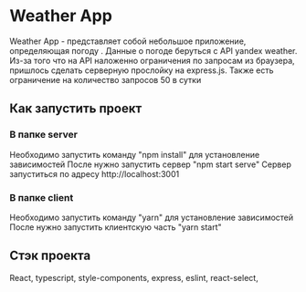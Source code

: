 # Weather App

Weather App - представляет собой небольшое приложение, определяющая погоду . Данные о погоде беруться с  API yandex weather. Из-за того что на API наложенно ограничения по запросам из браузера, пришлось сделать серверную прослойку на express.js. Также есть ограничение на количество запросов 50 в сутки

## Как запустить проект

### В папке server
Необходимо запустить команду "npm install" для установление зависимостей
После нужно запустить сервер "npm start serve"
Сервер запуститься по адресу http://localhost:3001

### В папке client
Необходимо запустить команду "yarn" для установление зависимостей
После нужно запустить клиентскую часть "yarn start"

## Стэк проекта

React, typescript, style-components, express, eslint, react-select,

